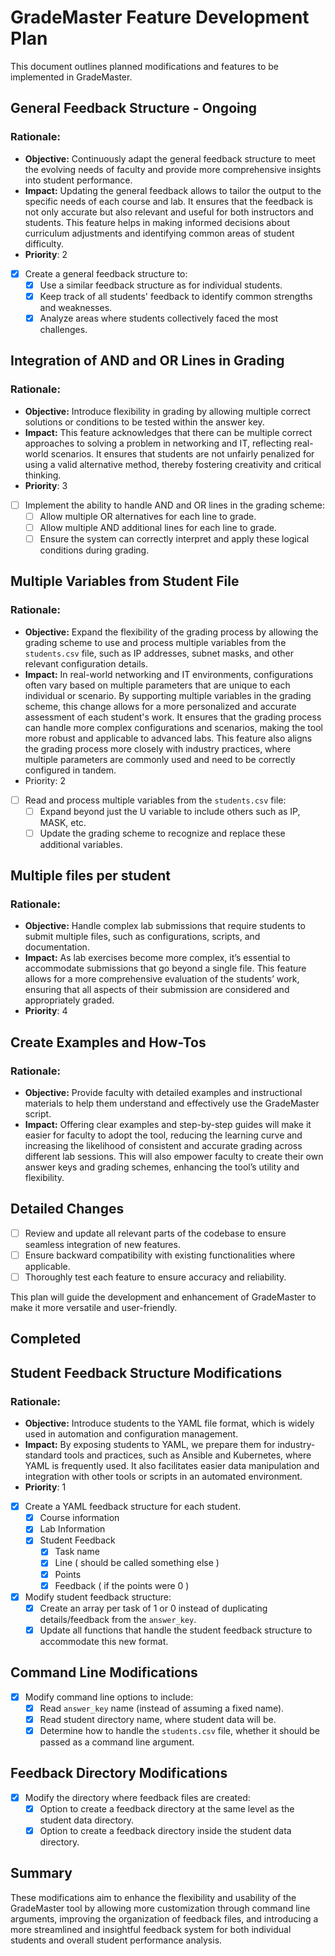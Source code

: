 # GradeMaster Feature Development Plan

This document outlines planned modifications and features to be implemented in GradeMaster.



## General Feedback Structure - Ongoing
### **Rationale:**

- **Objective:** Continuously adapt the general feedback structure to meet the evolving needs of faculty and provide more comprehensive insights into student performance.
- **Impact:** Updating the general feedback allows to tailor the output to the specific needs of each course and lab. It ensures that the feedback is not only accurate but also relevant and useful for both instructors and students. This feature helps in making informed decisions about curriculum adjustments and identifying common areas of student difficulty.
- **Priority**: 2
- [x] Create a general feedback structure to:
  - [x] Use a similar feedback structure as for individual students.
  - [x] Keep track of all students' feedback to identify common strengths and weaknesses.
  - [x] Analyze areas where students collectively faced the most challenges.

## Integration of AND and OR Lines in Grading
### **Rationale:**

- **Objective:** Introduce flexibility in grading by allowing multiple correct solutions or conditions to be tested within the answer key.
- **Impact:** This feature acknowledges that there can be multiple correct approaches to solving a problem in networking and IT, reflecting real-world scenarios. It ensures that students are not unfairly penalized for using a valid alternative method, thereby fostering creativity and critical thinking.
- **Priority**: 3
- [ ] Implement the ability to handle AND and OR lines in the grading scheme:
  - [ ] Allow multiple OR alternatives for each line to grade.
  - [ ] Allow multiple AND additional lines for each line to grade.
  - [ ] Ensure the system can correctly interpret and apply these logical conditions during grading.

## Multiple Variables from Student File
### **Rationale:**

- **Objective:** Expand the flexibility of the grading process by allowing the grading scheme to use and process multiple variables from the `students.csv` file, such as IP addresses, subnet masks, and other relevant configuration details.
- **Impact:** In real-world networking and IT environments, configurations often vary based on multiple parameters that are unique to each individual or scenario. By supporting multiple variables in the grading scheme, this change allows for a more personalized and accurate assessment of each student's work. It ensures that the grading process can handle more complex configurations and scenarios, making the tool more robust and applicable to advanced labs. This feature also aligns the grading process more closely with industry practices, where multiple parameters are commonly used and need to be correctly configured in tandem.
- Priority:  2

- [ ] Read and process multiple variables from the `students.csv` file:
  - [ ] Expand beyond just the U variable to include others such as IP, MASK, etc.
  - [ ] Update the grading scheme to recognize and replace these additional variables.

## Multiple files per student
### **Rationale:**

- **Objective:** Handle complex lab submissions that require students to submit multiple files, such as configurations, scripts, and documentation.
- **Impact:** As lab exercises become more complex, it’s essential to accommodate submissions that go beyond a single file. This feature allows for a more comprehensive evaluation of the students’ work, ensuring that all aspects of their submission are considered and appropriately graded.
- **Priority**: 4

## Create Examples and How-Tos

### **Rationale:**

- **Objective:** Provide faculty with detailed examples and instructional materials to help them understand and effectively use the GradeMaster script.
- **Impact:** Offering clear examples and step-by-step guides will make it easier for faculty to adopt the tool, reducing the learning curve and increasing the likelihood of consistent and accurate grading across different lab sessions. This will also empower faculty to create their own answer keys and grading schemes, enhancing the tool’s utility and flexibility.

## Detailed Changes
- [ ] Review and update all relevant parts of the codebase to ensure seamless integration of new features.
- [ ] Ensure backward compatibility with existing functionalities where applicable.
- [ ] Thoroughly test each feature to ensure accuracy and reliability.

This plan will guide the development and enhancement of GradeMaster to make it more versatile and user-friendly.

## **Completed**

## Student Feedback Structure Modifications
### **Rationale:**
- **Objective:** Introduce students to the YAML file format, which is widely used in automation and configuration management.
- **Impact:** By exposing students to YAML, we prepare them for industry-standard tools and practices, such as Ansible and Kubernetes, where YAML is frequently used. It also facilitates easier data manipulation and integration with other tools or scripts in an automated environment.
- **Priority**:  1
- [x] Create a YAML feedback structure for each student.
	- [x] Course information
	- [x] Lab Information
	- [x] Student Feedback
		- [x] Task name
		- [x] Line ( should be called something else )
		- [x] Points
		- [x] Feedback ( if the points were 0 )
- [x] Modify student feedback structure:
  - [x] Create an array per task of 1 or 0 instead of duplicating details/feedback from the `answer_key`.
  - [x] Update all functions that handle the student feedback structure to accommodate this new format.
## Command Line Modifications
- [x] Modify command line options to include:
  - [x] Read `answer_key` name (instead of assuming a fixed name).
  - [x] Read student directory name, where student data will be.
  - [x] Determine how to handle the `students.csv` file, whether it should be passed as a command line argument.

## Feedback Directory Modifications
- [x] Modify the directory where feedback files are created:
  - [x] Option to create a feedback directory at the same level as the student data directory.
  - [x] Option to create a feedback directory inside the student data directory.
## Summary

These modifications aim to enhance the flexibility and usability of the GradeMaster tool by allowing more customization through command line arguments, improving the organization of feedback files, and introducing a more streamlined and insightful feedback system for both individual students and overall student performance analysis.